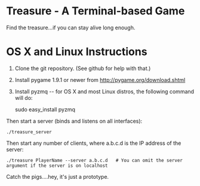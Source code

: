 # Treasure - A Terminal-based Game

Find the treasure...if you can stay alive long enough.

# OS X and Linux Instructions

1. Clone the git repository.  (See github for help with that.)
1. Install pygame 1.9.1 or newer from http://pygame.org/download.shtml
1. Install pyzmq -- for OS X and most Linux distros, the following command will do:

    sudo easy_install pyzmq


Then start a server (binds and listens on all interfaces):

    ./treasure_server

Then start any number of clients, where a.b.c.d is the IP address of the server:

    ./treasure PlayerName --server a.b.c.d   # You can omit the server argument if the server is on localhost

Catch the pigs....hey, it's just a prototype.
